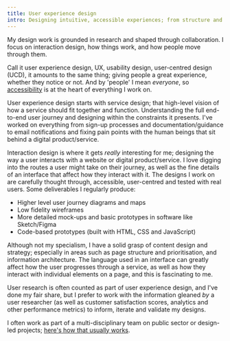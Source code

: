 ```yaml
---
title: User experience design
intro: Designing intuitive, accessible experiences; from structure and flow to interface detail, with a focus on interaction design and usability.
---
```


My design work is grounded in research and shaped through collaboration. I focus on interaction design, how things work, and how people move through them.

Call it user experience design, UX, usability design, user-centred design (UCD), it amounts to the same thing; giving people a great experience, whether they notice or not. And by 'people' I mean *everyone*, so [accessibility](/skills/accessibility) is at the heart of everything I work on.

User experience design starts with service design; that high-level vision of how a service should fit together and function. Understanding the full end-to-end user journey and designing within the constraints it presents. I've worked on everything from sign-up processes and documentation/guidance to email notifications and fixing pain points with the human beings that sit behind a digital product/service.

Interaction design is where it gets *really* interesting for me; designing the way a user interacts with a website or digital product/service. I love digging into the routes a user might take on their journey, as well as the fine details of an interface that affect how they interact with it. The designs I work on are carefully thought through, accessible, user-centred and tested with real users. Some deliverables I regularly produce:

- Higher level user journey diagrams and maps
- Low fidelity wireframes
- More detailed mock-ups and basic prototypes in software like Sketch/Figma
- Code-based prototypes (built with HTML, CSS and JavaScript)

Although not my specialism, I have a solid grasp of content design and strategy; especially in areas such as page structure and prioritisation, and information architecture. The language used in an interface can greatly affect how the user progresses through a service, as well as how they interact with individual elements on a page, and this is fascinating to me.

User research is often counted as part of user experience design, and I've done my fair share, but I prefer to work with the information gleaned *by* a user researcher (as well as customer satisfaction scores, analytics and other performance metrics) to inform, iterate and validate my designs.

I often work as part of a multi-disciplinary team on public sector or design-led projects; [here's how that usually works](/services/contracting).
